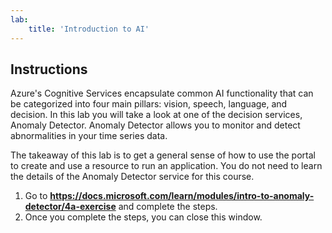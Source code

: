 ```yaml
---
lab:
    title: 'Introduction to AI'
---
```


## Instructions

Azure's Cognitive Services encapsulate common AI functionality that can be categorized into four main pillars: vision, speech, language, and decision. In this lab you will take a look at one of the decision services, Anomaly Detector. Anomaly Detector allows you to monitor and detect abnormalities in your time series data. 

The takeaway of this lab is to get a general sense of how to use the portal to create and use a resource to run an application. You do not need to learn the details of the Anomaly Detector service for this course.  

1.	Go to **https://docs.microsoft.com/learn/modules/intro-to-anomaly-detector/4a-exercise** and complete the steps. 
2. Once you complete the steps, you can close this window. 



